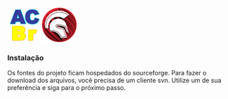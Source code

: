 <img src="prints/acbr.png" width="79px" height="79px" alt="Logotipo do ACBr"><img src="prints/delphi.png" width="79px" height="79px" alt="Logotipo do Delphi">

### Instalação
Os fontes do projeto ficam hospedados do sourceforge. Para fazer o download dos arquivos, você precisa de um cliente svn. Utilize um de sua preferência e siga para o próximo passo.
